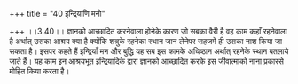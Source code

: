 +++
title = "40 इन्द्रियाणि मनो"

+++
।।3.40।। ज्ञानको आच्छादित करनेवाला होनेके कारण जो सबका वैरी है वह काम
कहाँ रहनेवाला है अर्थात् उसका आश्रय क्या है क्योंकि शत्रुके रहनेका स्थान
जान लेनेपर सहजमें ही उसका नाश किया जा सकता है। इसपर कहते हैं इन्द्रियाँ
मन और बुद्धि यह सब इस कामके अधिष्ठान अर्थात् रहनेके स्थान बतलाये जाते
हैं। यह काम इन आश्रयभूत इन्द्रियादिके द्वारा ज्ञानको आच्छादित करके इस
जीवात्माको नाना प्रकारसे मोहित किया करता है।
